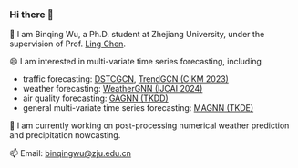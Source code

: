 ### Hi there 👋

🌱 I am Binqing Wu, a Ph.D. student at Zhejiang University, under the supervision of Prof. [Ling Chen](https://scholar.google.com/citations?hl=zh-CN&user=Vxi9eakAAAAJ).

😄 I am interested in multi-variate time series forecasting, including
- traffic forecasting: [DSTCGCN](https://arxiv.org/abs/2307.00518), [TrendGCN (CIKM 2023)](https://arxiv.org/abs/2208.03063)
- weather forecasting: [WeatherGNN (IJCAI 2024)](https://arxiv.org/abs/2310.05517)
- air quality forecasting: [GAGNN (TKDD)](https://arxiv.org/abs/2108.12238)
- general multi-variate time series forecasting: [MAGNN (TKDE)](https://arxiv.org/abs/2201.04828)

🔭 I am currently working on post-processing numerical weather prediction and precipitation nowcasting.

📫 Email: binqingwu@zju.edu.cn
<!--
**water-wbq/water-wbq** is a ✨ _special_ ✨ repository because its `README.md` (this file) appears on your GitHub profile.

Here are some ideas to get you started:

- 🔭 I’m currently working on ...
- 🌱 I’m currently learning ...
- 👯 I’m looking to collaborate on ...
- 🤔 I’m looking for help with ...
- 💬 Ask me about ...
- 📫 How to reach me: ...
- 😄 Pronouns: ...
- ⚡ Fun fact: ...
-->
